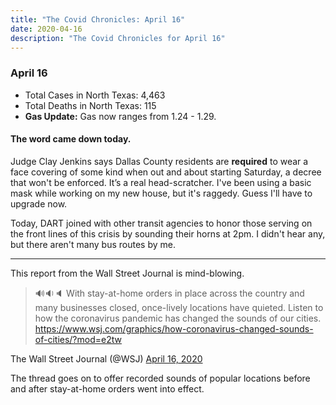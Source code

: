 ```yaml
---
title: "The Covid Chronicles: April 16"
date: 2020-04-16
description: "The Covid Chronicles for April 16"
---
```


### April 16

- Total Cases in North Texas: 4,463
- Total Deaths in North Texas: 115
- **Gas Update:** Gas now ranges from 1.24 - 1.29. 

#### The word came down today.

Judge Clay Jenkins says Dallas County residents are **required** to wear a face covering of some kind when out and about starting Saturday, a decree that won't be enforced. It’s a real head-scratcher. I've been using a basic mask while working on my new house, but it's raggedy. Guess I'll have to upgrade now.

Today, DART joined with other transit agencies to honor those serving on the front lines of this crisis by sounding their horns at 2pm. I didn't hear any, but there aren't many bus routes by me.

- - -

This report from the Wall Street Journal is mind-blowing. 

> 🔊🔉🔈 With stay-at-home orders in place across the country and many businesses closed, once-lively locations have quieted. Listen to how the coronavirus pandemic has changed the sounds of our cities.  https://www.wsj.com/graphics/how-coronavirus-changed-sounds-of-cities/?mod=e2tw

 The Wall Street Journal (@WSJ) [April 16, 2020](https://twitter.com/WSJ/status/1250887822258638849)

The thread goes on to offer recorded sounds of popular locations before and after stay-at-home orders went into effect. 



